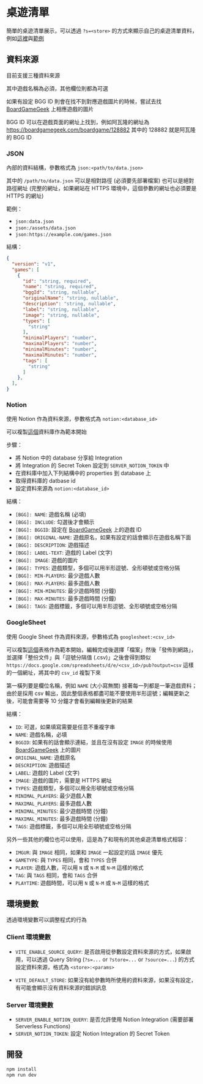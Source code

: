 # 桌遊清單

簡單的桌遊清單展示，可以透過 `?s=<store>` 的方式來顯示自己的桌遊清單資料，例如[這裡](https://boardgames.0x148.com)與[範例](https://boardgames.0x148.com?s=googlesheet:2PACX-1vS8wXhjJ1HFHNmpv9IUaOiuBDAv_renKca9uYpLlQiKNCqJLeYwBilUPQW6MBPpdHJzL6ImMs6CcAVY)

## 資料來源

目前支援三種資料來源

其中遊戲名稱為必須，其他欄位則都為可選

如果有設定 BGG ID 則會在找不到對應遊戲圖片的時候，嘗試去找 [BoardGameGeek](https://boardgamegeek.com) 上相應遊戲的圖片

BGG ID 可以在遊戲頁面的網址上找到，例如阿瓦隆的網址為 https://boardgamegeek.com/boardgame/128882 其中的 128882 就是阿瓦隆的 BGG ID

### JSON

內部的資料結構，參數格式為 `json:<path/to/data.json>`

其中的 `/path/to/data.json` 可以是相對路徑 (必須要先部署檔案) 也可以是絕對路徑網址 (完整的網址，如果網站在 HTTPS 環境中，這個參數的網址也必須要是 HTTPS 的網址)

範例：
 - `json:data.json`
 - `json:/assets/data.json`
 - `json:https://example.com/games.json`

結構：
```json
{
  "version": "v1",
  "games": [
    {
      "id": "string, required",
      "name": "string, required",
      "bggId": "string, nullable",
      "originalName": "string, nullable",
      "description": "string, nullable",
      "label": "string, nullable",
      "image": "string, nullable",
      "types": [
        "string"
      ],
      "minimalPlayers": "number",
      "maximalPlayers": "number",
      "minimalMinutes": "number",
      "maximalMinutes": "number",
      "tags": [
        "string"
      ]
    },
  ],
}
```

### Notion

使用 Notion 作為資料來源，參數格式為 `notion:<database_id>`

可以複製[這個](https://mirage-chamomile-ad3.notion.site/73ed29a34fa045f6b24c488fc767f10f)資料庫作為範本開始

步驟：
 - 將 Notion 中的 database 分享給 Integration
 - 將 Integration 的 Secret Token 設定到 `SERVER_NOTION_TOKEN` 中
 - 在資料庫中加入下列結構中的 properties 到 database 上
 - 取得資料庫的 datbase id
 - 設定資料來源為 `notion:<database_id>`

結構：
 - `[BGG]: NAME`: 遊戲名稱 (必填)
 - `[BGG]: INCLUDE`: 勾選後才會顯示
 - `[BGG]: BGGID`: 設定在 [BoardGameGeek](https://boardgamegeek.com/) 上的遊戲 ID
 - `[BGG]: ORIGINAL-NAME`: 遊戲原名，如果有設定的話會顯示在遊戲名稱下面
 - `[BGG]: DESCRIPTION`: 遊戲描述
 - `[BGG]: LABEL-TEXT`: 遊戲的 Label (文字)
 - `[BGG]: IMAGE`: 遊戲的圖片
 - `[BGG]: TYPES`: 遊戲類型，多個可以用半形逗號、全形頓號或空格分隔
 - `[BGG]: MIN-PLAYERS`: 最少遊戲人數
 - `[BGG]: MAX-PLAYERS`: 最多遊戲人數
 - `[BGG]: MIN-MINUTES`: 最少遊戲時間 (分鐘)
 - `[BGG]: MAX-MINUTES`: 最多遊戲時間 (分鐘)
 - `[BGG]: TAGS`: 遊戲標籤，多個可以用半形逗號、全形頓號或空格分隔

### GoogleSheet

使用 Google Sheet 作為資料來源，參數格式為 `googlesheet:<csv_id>`

可以複製[這個](https://docs.google.com/spreadsheets/d/1PQOfpB24-R4_e_BFL9hPSONpHodL7RFH-QO51C4vXW0)表格作為範本開始，編輯完成後選擇「檔案」然後「發佈到網路」，並選擇「整份文件」與「逗號分隔值 (.csv)」之後會得到類似 `https://docs.google.com/spreadsheets/d/e/<csv_id>/pub?output=csv` 這樣的一個網址，將其中的 `csv_id` 複製下來

第一橫列要是欄位名稱，例如 `NAME` (大小寫無關) 接著每一列都是一筆遊戲資料；由於是採用 csv 輸出，因此整個表格都盡可能不要使用半形逗號；編輯更新之後，可能會需要等 10 分鐘才會看到編輯後更新的結果

結構：
 - `ID`: 可選，如果填寫需要是任意不重複字串
 - `NAME`: 遊戲名稱，必填
 - `BGGID`: 如果有的話會顯示連結，並且在沒有設定 `IMAGE` 的時候使用 [BoardGameGeek](https://boardgamegeek.com/) 上的圖片
 - `ORIGINAL_NAME`: 遊戲原名
 - `DESCRIPTION`: 遊戲描述
 - `LABEL`: 遊戲的 Label (文字)
 - `IMAGE`: 遊戲的圖片，需要是 HTTPS 網址
 - `TYPES`: 遊戲類型，多個可以用全形頓號或空格分隔
 - `MINIMAL_PLAYERS`: 最少遊戲人數
 - `MAXIMAL_PLAYERS`: 最多遊戲人數
 - `MINIMAL_MINUTES`: 最少遊戲時間 (分鐘)
 - `MAXIMAL_MINUTES`: 最多遊戲時間 (分鐘)
 - `TAGS`: 遊戲標籤，多個可以用全形頓號或空格分隔

另外一些其他的欄位也可以使用，這是為了和現有的其他桌遊清單格式相容：
 - `IMGUR`: 與 `IMAGE` 相同，如果和 `IMAGE` 一起設定的話 `IMAGE` 優先
 - `GAMETYPE`: 與 `TYPES` 相同，會和 `TYPES` 合併
 - `PLAYER`: 遊戲人數，可以用 `N` 或 `N-M` 或 `N~M` 這樣的格式
 - `TAG`: 與 `TAGS` 相同，會和 `TAGS` 合併
 - `PLAYTIME`: 遊戲時間，可以用 `N` 或 `N-M` 或 `N~M` 這樣的格式

## 環境變數

透過環境變數可以調整程式的行為

### Client 環境變數
 - `VITE_ENABLE_SOURCE_QUERY`: 是否啟用從參數設定資料來源的方式，如果啟用，可以透過 Query String (`?s=...` or `?store=...` or `?source=...`) 的方式設定資料來源，格式為 `<store>:<params>`

 - `VITE_DEFAULT_STORE`: 如果沒有給參數時所使用的資料來源，如果沒有設定，有可能會顯示沒有資料來源的錯誤訊息

### Server 環境變數
 - `SERVER_ENABLE_NOTION_QUERY`: 是否允許使用 Notion Integration (需要部署 Serverless Functions)
 - `SERVER_NOTION_TOKEN`: 設定 Notion Integration 的 Secret Token

## 開發

```bash
npm install
npm run dev
```
